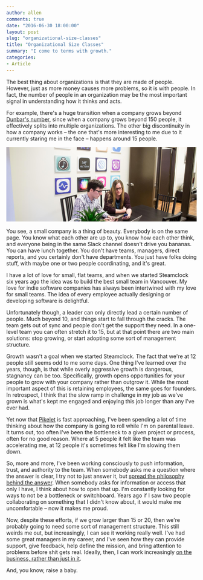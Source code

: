 ```yaml
---
author: allen
comments: true
date: "2016-06-30 18:00:00"
layout: post
slug: "organizational-size-classes"
title: "Organizational Size Classes"
summary: "I come to terms with growth."
categories:
- Article
---
```


The best thing about organizations is that they are made of people. However, just as more money causes more problems, so it is with people. In fact, the number of people in an organization may be the most important signal in understanding how it thinks and acts.

For example, there's a huge transition when a company grows beyond [Dunbar's number](https://en.wikipedia.org/wiki/Dunbar%27s_number), since when a company grows beyond 150 people, it effectively splits into multiple organizations. The other big discontinuity in how a company works &ndash; the one that's more interesting to me due to it currently staring me in the face &ndash; happens around 15 people.

<img src='/images/2016/steamclock-office-banner.jpg'>

You see, a small company is a thing of beauty. Everybody is on the same page. You know what each other are up to, you know how each other think, and everyone being in the same Slack channel doesn't drive you bananas. You can have lunch together. You don't have teams, managers, direct reports, and you certainly don't have departments. You just have folks doing stuff, with maybe one or two people coordinating, and it's great.

I have a lot of love for small, flat teams, and when we started Steamclock six years ago the idea was to build the best small team in Vancouver. My love for indie software companies has always been intertwined with my love for small teams. The idea of every employee actually designing or developing software is delightful.

Unfortunately though, a leader can only directly lead a certain number of people. Much beyond 10, and things start to fall through the cracks. The team gets out of sync and people don't get the support they need. In a one-level team you can often stretch it to 15, but at that point there are two main solutions: stop growing, or start adopting some sort of management structure.

Growth wasn't a goal when we started Steamclock. The fact that we're at 12 people still seems odd to me some days. One thing I've learned over the years, though, is that while overly aggressive growth is dangerous, stagnancy can be too. Specifically, growth opens opportunities for your people to grow with your company rather than outgrow it. While the most important aspect of this is retaining employees, the same goes for founders. In retrospect, I think that the slow ramp in challenge in my job as we've grown is what's kept me engaged and enjoying this job longer than any I've ever had.

Yet now that [Pikelet](https://twitter.com/apike/status/708758478764908544) is fast approaching, I've been spending a lot of time thinking about how the company is going to roll while I'm on parental leave. It turns out, too often I've been the bottleneck to a given project or process, often for no good reason. Where at 5 people it felt like the team was accelerating me, at 12 people it's sometimes felt like I'm slowing them down.

So, more and more, I've been working consciously to push information, trust, and authority to the team. When somebody asks me a question where the answer is clear, I try not to just answer it, but [spread the philosophy behind the answer](https://sivers.org/delegate). When somebody asks for information or access that only I have, I think about how to open that up. I'm constantly looking for ways to not be a bottleneck or switchboard. Years ago if I saw two people collaborating on something that I didn't know about, it would make me uncomfortable &ndash; now it makes me proud. 

Now, despite these efforts, if we grow larger than 15 or 20, then we're probably going to need some sort of management structure. This still weirds me out, but increasingly, I can see it working really well. I've had some great managers in my career, and I've seen how they can provide support, give feedback, help define the mission, and bring attention to problems before shit gets real. Ideally, then, I can work increasingly [on the business, rather than just in it](https://medium.com/the-modern-team/lazy-leadership-8ba19e34f959). 

And, you know, raise a baby.
